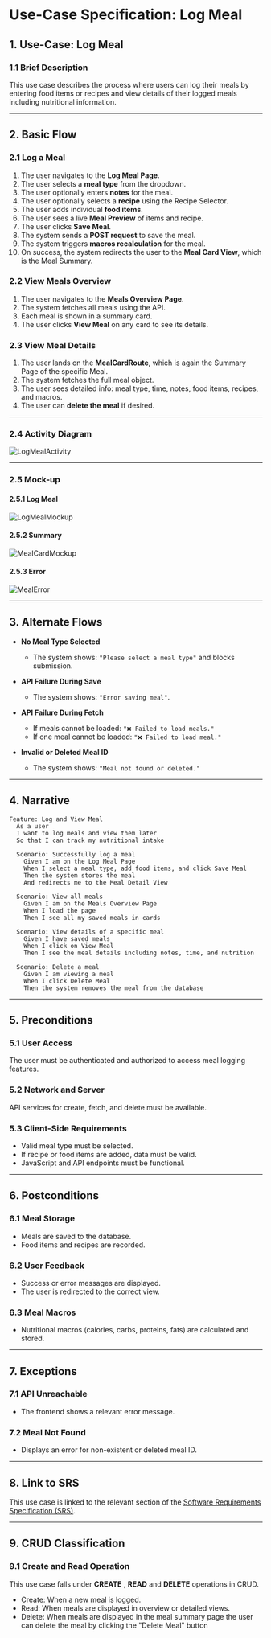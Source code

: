 # Use-Case Specification: Log Meal

## 1. Use-Case: Log Meal

### 1.1 Brief Description

This use case describes the process where users can log their meals by entering food items or recipes and view details of their logged meals including nutritional information.

---

## 2. Basic Flow

### 2.1 Log a Meal

1. The user navigates to the **Log Meal Page**.
2. The user selects a **meal type** from the dropdown.
3. The user optionally enters **notes** for the meal.
4. The user optionally selects a **recipe** using the Recipe Selector.
5. The user adds individual **food items**.
6. The user sees a live **Meal Preview** of items and recipe.
7. The user clicks **Save Meal**.
8. The system sends a **POST request** to save the meal.
9. The system triggers **macros recalculation** for the meal.
10. On success, the system redirects the user to the **Meal Card View**, which is the Meal Summary.

### 2.2 View Meals Overview

1. The user navigates to the **Meals Overview Page**.
2. The system fetches all meals using the API.
3. Each meal is shown in a summary card.
4. The user clicks **View Meal** on any card to see its details.

### 2.3 View Meal Details

1. The user lands on the **MealCardRoute**, which is again the Summary Page of the specific Meal.
2. The system fetches the full meal object.
3. The user sees detailed info: meal type, time, notes, food items, recipes, and macros.
4. The user can **delete the meal** if desired.

---

### 2.4 Activity Diagram

![LogMealActivity](./Assets/Logmeal.drawio.png)

---

### 2.5 Mock-up

#### 2.5.1 Log Meal

![LogMealMockup](./Assets/LogMealMockup.png)

#### 2.5.2 Summary

![MealCardMockup](./Assets/MealSummaryMockup.png)

#### 2.5.3 Error

![MealError](./Assets/LogMealErrorMockup.png)

---

## 3. Alternate Flows

* **No Meal Type Selected**

  * The system shows: `"Please select a meal type"` and blocks submission.

* **API Failure During Save**

  * The system shows: `"Error saving meal"`.

* **API Failure During Fetch**

  * If meals cannot be loaded: `"❌ Failed to load meals."`
  * If one meal cannot be loaded: `"❌ Failed to load meal."`

* **Invalid or Deleted Meal ID**

  * The system shows: `"Meal not found or deleted."`

---

## 4. Narrative

```gherkin
Feature: Log and View Meal
  As a user
  I want to log meals and view them later
  So that I can track my nutritional intake

  Scenario: Successfully log a meal
    Given I am on the Log Meal Page
    When I select a meal type, add food items, and click Save Meal
    Then the system stores the meal
    And redirects me to the Meal Detail View

  Scenario: View all meals
    Given I am on the Meals Overview Page
    When I load the page
    Then I see all my saved meals in cards

  Scenario: View details of a specific meal
    Given I have saved meals
    When I click on View Meal
    Then I see the meal details including notes, time, and nutrition

  Scenario: Delete a meal
    Given I am viewing a meal
    When I click Delete Meal
    Then the system removes the meal from the database
```

---

## 5. Preconditions

### 5.1 User Access

The user must be authenticated and authorized to access meal logging features.

### 5.2 Network and Server

API services for create, fetch, and delete must be available.

### 5.3 Client-Side Requirements

* Valid meal type must be selected.
* If recipe or food items are added, data must be valid.
* JavaScript and API endpoints must be functional.

---

## 6. Postconditions

### 6.1 Meal Storage

* Meals are saved to the database.
* Food items and recipes are recorded.

### 6.2 User Feedback

* Success or error messages are displayed.
* The user is redirected to the correct view.

### 6.3 Meal Macros

* Nutritional macros (calories, carbs, proteins, fats) are calculated and stored.

---

## 7. Exceptions

### 7.1 API Unreachable

* The frontend shows a relevant error message.

### 7.2 Meal Not Found

* Displays an error for non-existent or deleted meal ID.

---

## 8. Link to SRS

This use case is linked to the relevant section of the [Software Requirements Specification (SRS)](SRS.md).

---

## 9. CRUD Classification

### 9.1 Create and Read Operation

This use case falls under **CREATE** , **READ** and **DELETE** operations in CRUD.

* Create: When a new meal is logged.
* Read: When meals are displayed in overview or detailed views.
* Delete: When meals are displayed in the meal summary page the user can delete the meal by clicking the "Delete Meal" button
